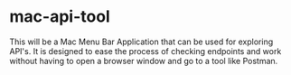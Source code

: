 # mac-api-tool
This will be a Mac Menu Bar Application that can be used for exploring API's. It is designed to ease the process of checking endpoints and work without having to open a browser window and go to a tool like Postman.
